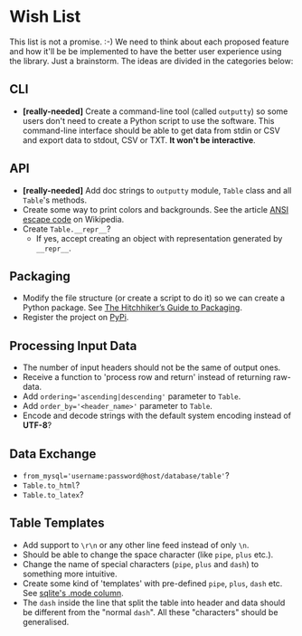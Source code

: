 Wish List
=========

This list is not a promise. :-) We need to think about each proposed feature
and how it'll be be implemented to have the better user experience using the
library. Just a brainstorm. The ideas are divided in the categories below:


CLI
---

- __[really-needed]__ Create a command-line tool (called `outputty`) so some
  users don't need to create a Python script to use the software. This
  command-line interface should be able to get data from stdin or CSV and
  export data to stdout, CSV or TXT. __It won't be interactive__.


API
---

- __[really-needed]__ Add doc strings to `outputty` module, `Table` class and
  all `Table`'s methods.
- Create some way to print colors and backgrounds. See the article [ANSI escape
  code](http://en.wikipedia.org/wiki/ANSI_escape_code) on Wikipedia.
- Create `Table.__repr__`?
  - If yes, accept creating an object with representation generated by
    `__repr__`.


Packaging
---------

- Modify the file structure (or create a script to do it) so we can create a
  Python package. See
  [The Hitchhiker’s Guide to Packaging](http://guide.python-distribute.org/).
- Register the project on [PyPi](http://pypi.python.org/pypi).


Processing Input Data
---------------------

- The number of input headers should not be the same of output ones.
- Receive a function to 'process row and return' instead of returning raw-data.
- Add `ordering='ascending|descending'` parameter to `Table`.
- Add `order_by='<header_name>'` parameter to `Table`.
- Encode and decode strings with the default system encoding instead of
  __UTF-8__?


Data Exchange
-------------

- `from_mysql='username:password@host/database/table'`?
- `Table.to_html`?
- `Table.to_latex`?


Table Templates
---------------

- Add support to `\r\n` or any other line feed instead of only `\n`.
- Should be able to change the space character (like `pipe`, `plus` etc.).
- Change the name of special characters (`pipe`, `plus` and `dash`) to
  something more intuitive.
- Create some kind of 'templates' with pre-defined `pipe`, `plus`, `dash` etc.
  See [sqlite's .mode column](http://www.sqlite.org/sqlite.html).
- The `dash` inside the line that split the table into header and data should
  be different from the "normal `dash`". All these "characters" should be
  generalised.
